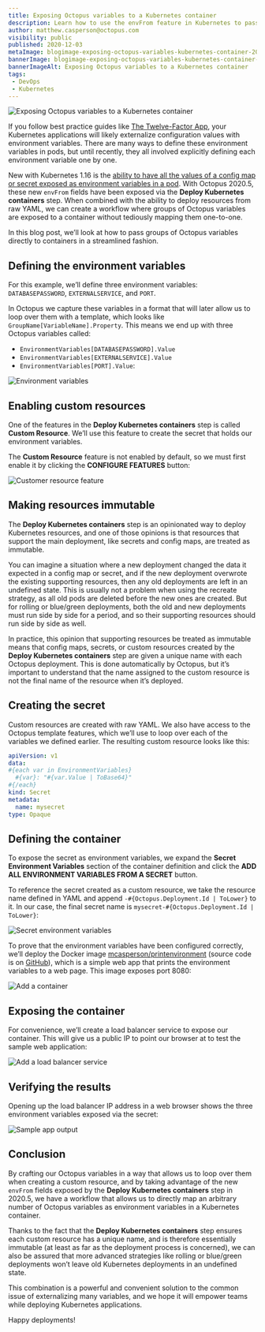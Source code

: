 ```yaml
---
title: Exposing Octopus variables to a Kubernetes container
description: Learn how to use the envFrom feature in Kubernetes to pass groups of variables to a container.
author: matthew.casperson@octopus.com
visibility: public
published: 2020-12-03
metaImage: blogimage-exposing-octopus-variables-kubernetes-container-2020.png
bannerImage: blogimage-exposing-octopus-variables-kubernetes-container-2020.png
bannerImageAlt: Exposing Octopus variables to a Kubernetes container
tags:
 - DevOps
 - Kubernetes
---
```


![Exposing Octopus variables to a Kubernetes container](blogimage-exposing-octopus-variables-kubernetes-container-2020.png)

If you follow best practice guides like [The Twelve-Factor App](https://12factor.net/), your Kubernetes applications will likely externalize configuration values with environment variables. There are many ways to define these environment variables in pods, but until recently, they all involved explicitly defining each environment variable one by one.

New with Kubernetes 1.16 is the [ability to have all the values of a config map or secret exposed as environment variables in a pod](https://kubernetes.io/docs/tasks/configure-pod-container/configure-pod-configmap/#configure-all-key-value-pairs-in-a-configmap-as-container-environment-variables). With Octopus 2020.5, these new `envFrom` fields have been exposed via the **Deploy Kubernetes containers** step. When combined with the ability to deploy resources from raw YAML, we can create a workflow where groups of Octopus variables are exposed to a container without tediously mapping them one-to-one.

In this blog post, we’ll look at how to pass groups of Octopus variables directly to containers in a streamlined fashion.

## Defining the environment variables

For this example, we’ll define three environment variables: `DATABASEPASSWORD`, `EXTERNALSERVICE`, and `PORT`.

In Octopus we capture these variables in a format that will later allow us to loop over them with a template, which looks like `GroupName[VariableName].Property`. This means we end up with three Octopus variables called:

* `EnvironmentVariables[DATABASEPASSWORD].Value`
* `EnvironmentVariables[EXTERNALSERVICE].Value`
* `EnvironmentVariables[PORT].Value`:

![Environment variables](variables.png "width=500")

## Enabling custom resources

One of the features in the **Deploy Kubernetes containers** step is called **Custom Resource**. We’ll use this feature to create the secret that holds our environment variables.

The **Custom Resource** feature is not enabled by default, so we must first enable it by clicking the **CONFIGURE FEATURES** button:

![Customer resource feature](custom-resource-feature.png "width=500")

## Making resources immutable

The **Deploy Kubernetes containers** step is an opinionated way to deploy Kubernetes resources, and one of those opinions is that resources that support the main deployment, like secrets and config maps, are treated as immutable.

You can imagine a situation where a new deployment changed the data it expected in a config map or secret, and if the new deployment overwrote the existing supporting resources, then any old deployments are left in an undefined state. This is usually not a problem when using the recreate strategy, as all old pods are deleted before the new ones are created. But for rolling or blue/green deployments, both the old and new deployments must run side by side for a period, and so their supporting resources should run side by side as well.

In practice, this opinion that supporting resources be treated as immutable means that config maps, secrets, or custom resources created by the **Deploy Kubernetes containers** step are given a unique name with each Octopus deployment. This is done automatically by Octopus, but it’s important to understand that the name assigned to the custom resource is not the final name of the resource when it’s deployed.

## Creating the secret

Custom resources are created with raw YAML. We also have access to the Octopus template features, which we’ll use to loop over each of the variables we defined earlier. The resulting custom resource looks like this:

```YAML
apiVersion: v1
data:
#{each var in EnvironmentVariables}
  #{var}: "#{var.Value | ToBase64}"
#{/each}
kind: Secret
metadata:  
  name: mysecret
type: Opaque
```

## Defining the container

To expose the secret as environment variables, we expand the **Secret Environment Variables** section of the container definition and click the **ADD ALL ENVIRONMENT VARIABLES FROM A SECRET** button.

To reference the secret created as a custom resource, we take the resource name defined in YAML and append `-#{Octopus.Deployment.Id | ToLower}` to it. In our case, the final secret name is `mysecret-#{Octopus.Deployment.Id | ToLower}`:

![Secret environment variables](env-from-container.png "width=500")

To prove that the environment variables have been configured correctly, we’ll deploy the Docker image [mcasperson/printenvironment](https://hub.docker.com/r/mcasperson/printenvironment) (source code is on [GitHub](https://github.com/mcasperson/PrintEnvironment)), which is a simple web app that prints the environment variables to a web page. This image exposes port 8080:

![Add a container](container.png "width=500")

## Exposing the container

For convenience, we’ll create a load balancer service to expose our container. This will give us a public IP to point our browser at to test the sample web application:

![Add a load balancer service](service.png "width=500")

## Verifying the results

Opening up the load balancer IP address in a web browser shows the three environment variables exposed via the secret:

![Sample app output](sample-app.png "width=500")

## Conclusion

By crafting our Octopus variables in a way that allows us to loop over them when creating a custom resource, and by taking advantage of the new `envFrom` fields exposed by the **Deploy Kubernetes containers** step in 2020.5, we have a workflow that allows us to directly map an arbitrary number of Octopus variables as environment variables in a Kubernetes container.

Thanks to the fact that the **Deploy Kubernetes containers** step ensures each custom resource has a unique name, and is therefore essentially immutable (at least as far as the deployment process is concerned), we can also be assured that more advanced strategies like rolling or blue/green deployments won’t leave old Kubernetes deployments in an undefined state.

This combination is a powerful and convenient solution to the common issue of externalizing many variables, and we hope it will empower teams while deploying Kubernetes applications.

Happy deployments!